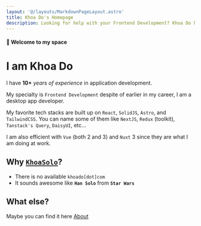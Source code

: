 ```yaml
---
layout: '@/layouts/MarkdownPageLayout.astro'
title: Khoa Do's Homepage
description: Looking for help with your Frontend Development? Khoa Do has 10+ years of experience and specializes in React, Next, Astro, TailwindCSS, Vue, and Nuxt 3.
---
```


#### 👋 Welcome to my space

# I am Khoa Do

I have **10+** _years of experience_ in application development.

My specialty is `Frontend Development` despite of earlier in my career, I am a desktop app developer.

My favorite tech stacks are built up on `React`, `SolidJS`, `Astro`, and `TailwindCSS`.
You can name some of them like `NextJS`, `Redux` (toolkit), `Tanstack's Query`, `DaisyUI`, etc...

I am also efficient with `Vue` (both 2 and 3) and `Nuxt` 3 since they are what I am doing at work.

## Why [`KhoaSolo`](https://khoasolo.com)?

- There is no available <span class="underline">`khoado[dot]com`</span>
- It sounds awesome like **`Han Solo`** from **`Star Wars`**

## What else?

Maybe you can find it here
<a class="btn btn-active btn-primary btn-xs" href="/about">About</a>
